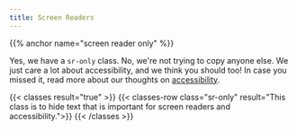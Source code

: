 ```yaml
---
title: Screen Readers 
---
```

{{% anchor name="screen reader only" %}}

Yes, we have a `sr-only` class. No, we're not trying to copy anyone else. We just care a lot about accessibility, and we think you should too! In case you missed it, read more about our thoughts on [accessibility](/docs/getting-started/accessibility/).

{{< classes result="true" >}}
{{< classes-row class="sr-only" result="This class is to hide text that is important for screen readers and accessibility.">}}
{{< /classes >}}


